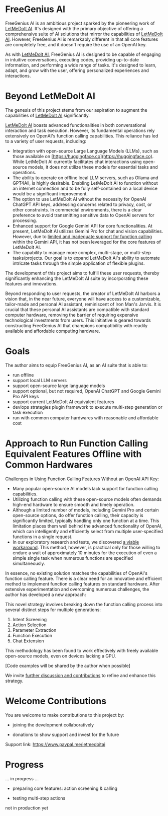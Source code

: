 # FreeGenius AI

FreeGenius AI is an ambitious project sparked by the pioneering work of [LetMeDoIt AI](https://github.com/eliranwong/letmedoit). It's designed with the primary objective of offering a comprehensive suite of AI solutions that mirror the capabilities of [LetMeDoIt AI](https://github.com/eliranwong/letmedoit). However, FreeGenius AI is remarkably different in that all core features are completely free, and it doesn't require the use of an OpenAI key.

As with [LetMeDoIt AI](https://github.com/eliranwong/letmedoit), FreeGenius AI is designed to be capable of engaging in intuitive conversations, executing codes, providing up-to-date information, and performing a wide range of tasks. It's designed to learn, adapt, and grow with the user, offering personalized experiences and interactions.

# Beyond LetMeDoIt AI

The genesis of this project stems from our aspiration to augment the capabilities of [LetMeDoIt AI](https://github.com/eliranwong/letmedoit) significantly.

[LetMeDoIt AI](https://github.com/eliranwong/letmedoit) boasts advanced functionalities in both conversational interaction and task execution. However, its fundamental operations rely extensively on OpenAI's function calling capabilities. This reliance has led to a variety of user requests, including:

- Integration with open-source Large Language Models (LLMs), such as those available on [https://huggingface.co](https://huggingface.co). While LetMeDoIt AI currently facilitates chat interactions using open-source models, it does not utilize these models for essential tasks and operations.
- The ability to operate on offline local LLM servers, such as Ollama and GPT4All, is highly desirable. Enabling LetMeDoIt AI to function without an internet connection and to be fully self-contained on a local device would be a significant improvement.
- The option to use LetMeDoIt AI without the necessity for OpenAI ChatGPT API keys, addressing concerns related to privacy, cost, or other constraints. In commercial environments, there is a clear preference to avoid transmitting sensitive data to OpenAI servers for processing.
- Enhanced support for Google Gemini API for core functionalities. At present, LetMeDoIt AI utilizes Gemini Pro for chat and vision capabilities. However, due to [limited and inadequate support for function calling](https://github.com/eliranwong/letmedoit/issues/52) within the Gemini API, it has not been leveraged for the core features of LetMeDoIt AI.
- The capability to manage more complex, multi-stage, or multi-step tasks/projects. Our goal is to expand LetMeDoIt AI's ability to automate intricate tasks through the simple application of flexible plugins.

The development of this project aims to fulfill these user requests, thereby significantly enhancing the LetMeDoIt AI suite by incorporating these features and innovations.

Beyond responding to user requests, the creator of LetMeDoIt AI harbors a vision that, in the near future, everyone will have access to a customizable, tailor-made and personal AI assistant, reminiscent of Iron Man's Jarvis. It is crucial that these personal AI assistants are compatible with standard computer hardware, removing the barrier of requiring expensive technological investments from users. This initiative is geared towards constructing FreeGenius AI that champions compatibility with readily available and affordable computing hardware.

# Goals

The author aims to equip FreeGenius AI, as an AI suite that is able to:

- run offline
- support local LLM servers
- support open-source large language models
- support optional, but not required, OpenAI ChatGPT and Google Gemini Pro API keys
- support current LetMeDoIt AI equivalent features
- devlops strategies plugin framework to execute multi-step generation or task execution
- run with common computer hardwares with reasonable and affordable cost

# Approach to Run Function Calling Equivalent Features Offline with Common Hardwares

Challenges in Using Function Calling Features Without an OpenAI API Key:

- Many popular open-source AI models lack support for function calling capabilities.
- Utilizing function calling with these open-source models often demands high-end hardware to ensure smooth and timely operation.
- Although a limited number of models, including Gemini Pro and certain open-source options, do offer function calling, their capacity is significantly limited, typically handling only one function at a time. This limitation places them well behind the advanced functionality of OpenAI, which can intelligently and efficiently select from multiple user-specified functions in a single request.
- In our exploratory research and tests, we discovered [a viable workaround](https://medium.com/11tensors/connect-an-ai-agent-with-your-api-intel-neural-chat-7b-llm-can-replace-open-ai-function-calling-242d771e7c79). This method, however, is practical only for those willing to endure a wait of approximately 10 minutes for the execution of even a simple single task when numerous functions are specified simultaneously.

In essence, no existing solution matches the capabilities of OpenAI's function calling feature. There is a clear need for an innovative and efficient method to implement function calling features on standard hardware. After extensive experimentation and overcoming numerous challenges, the author has developed a new approach:

This novel strategy involves breaking down the function calling process into several distinct steps for multiple generations:

1. Intent Screening
2. Action Selection
3. Parameter Extraction
4. Function Execution
5. Chat Extension

This methodology has been found to work effectively with freely available open-source models, even on devices lacking a GPU.

[Code examples will be shared by the author when possible]

We invite [further discussion and contributions](https://github.com/eliranwong/freegenius/issues) to refine and enhance this strategy.

# Welcome Contributions

You are welcome to make contributions to this project by:

* joining the development collaboratively

* donations to show support and invest for the future

Support link: https://www.paypal.me/letmedoitai

# Progress

... in progress ...

* preparing core features: action screening & calling

* testing multi-step actions

not in production yet
